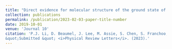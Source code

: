 ```yaml
---
title: "Direct evidence for molecular structure of the ground state of the $^{10}$Be nucleus"
collection: publications
permalink: /publication/2023-02-03-paper-title-number
date: 2019-10-01
venue: 'Journal 10'
citation: 'P.J. Li, D. Beaumel, J. Lee, M. Assie, S. Chen, S. Franchoo, J. Gibelin, F. Hammache, T. Harada, Y. Kanada-Enyo, Y. Kubota, S. Leblond, P.F. Liang, T. Lokotko, M. Lyu, F. M. Marques, Y. Matsuda, K. Ogata,  H. Otsu, E. Rindel, L. Stuhl,  D. Suzuki, Y. Togano, T. Tomai, X.X. Xu,  K. Yoshida, J. Zenihiro, L. Achouri, T. Aumann,  H. Baba, G. Cardella, S. Ceruti, A.I. Chilug,  A. Corsi, A. Frotscher, J. Gao, A. Gillibert, K. Inaba, T. Isobe, T. Kawabata, N.Kitamura, T. Kobayashi, Y. Kondo, A. Kurihara, H.N. Liu,  H. Miki, T. Nakamura, A. Obertelli, N.A. Orr, V. Panin, M. Sasano, T. Shimada, Y.L. Sun, J. Tanaka, L. Trache, D. Tudor,  T. Uesaka, H. Wang, H. Yamada, Z.H. Yang,  and M. Yasuda
&quot;Submitted &quot; <i>Physical Review Letters</i>. (2023).'
---
```

